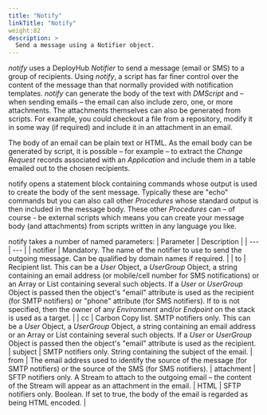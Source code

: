 ```yaml
---
title: "Notify"
linkTitle: "Notify"
weight:82
description: >
  Send a message using a Notifier object. 
---
```

_notify_ uses a DeployHub _Notifier_ to send a message (email or SMS) to a group of recipients. Using _notify_, a script has far finer control over the content of the message than that normally provided with notification templates. _notify_ can generate the body of the text with _DMScript_ and – when sending emails – the email can also include zero, one, or more attachments. The attachments themselves can also be generated from scripts. For example, you could checkout a file from a repository, modify it in some way (if required) and include it in an attachment in an email.

The body of an email can be plain text or HTML. As the email body can be generated by script, it is possible – for example – to extract the _Change Request_ records associated with an _Application_ and include them in a table emailed out to the chosen recipients.

notify opens a statement block containing commands whose output is used to create the body of the sent message. Typically these are &quot;echo&quot; commands but you can also call other _Procedures_ whose standard output is then included in the message body. These other _Procedures_ can – of course - be external scripts which means you can create your message body (and attachments) from scripts written in any language you like.

notify takes a number of named parameters:
| Parameter | Description |
| --- | --- |
| notifier | Mandatory. The name of the notifier to use to send the outgoing message. Can be qualified by domain names if required. |
| to | Recipient list. This can be a _User_ Object, a _UserGroup_ Object, a string containing an email address (or mobile/cell number for SMS notifications) or an Array or List containing several such objects. If a _User_ or _UserGroup_ Object is passed then the object&#39;s &quot;email&quot; attribute is used as the recipient (for SMTP notifiers) or &quot;phone&quot; attribute (for SMS notifiers). If to is not specified, then the owner of any _Environment_ and/or _Endpoint_ on the stack is used as a target. |
| cc | Carbon Copy list. SMTP notifiers only. This can be a _User_ Object, a _UserGroup_ Object, a string containing an email address or an Array or List containing several such objects. If a _User_ or _UserGroup_ Object is passed then the object&#39;s &quot;email&quot; attribute is used as the recipient.
| subject | SMTP notifiers only. String containing the subject of the email.
| from | The email address used to identify the source of the message (for SMTP notifiers) or the source of the SMS (for SMS notifiers).
| attachment | SFTP notifiers only. A Stream to attach to the outgoing email – the content of the Stream will appear as an attachment in the email.
| HTML | SFTP notifiers only. Boolean. If set to true, the body of the email is regarded as being HTML encoded. |